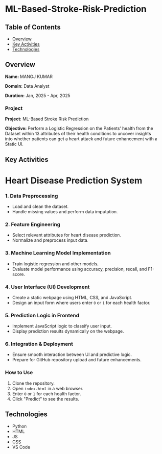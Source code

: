 # ML-Based-Stroke-Risk-Prediction
## Table of Contents
- [Overview](#overview)
- [Key Activities](#key-activities)
- [Technologies](#technologies)
## Overview
**Name:** MANOJ KUMAR

**Domain:** Data Analyst

**Duration:** Jan, 2025 - Apr, 2025

### Project
**Project:** ML-Based Stroke Risk Prediction

**Objective:**
Perform a Logistic Regression  on the Patients' health from the Dataset within 13 attributes of their health conditions to uncover insights into whether patients can get a heart attack and future enhancement with a Static UI.


## Key Activities
# Heart Disease Prediction System
### 1. Data Preprocessing
- Load and clean the dataset.
- Handle missing values and perform data imputation.

### 2. Feature Engineering
- Select relevant attributes for heart disease prediction.
- Normalize and preprocess input data.

### 3. Machine Learning Model Implementation
- Train logistic regression and other models.
- Evaluate model performance using accuracy, precision, recall, and F1-score.

### 4. User Interface (UI) Development
- Create a static webpage using HTML, CSS, and JavaScript.
- Design an input form where users enter `0` or `1` for each health factor.

### 5. Prediction Logic in Frontend
- Implement JavaScript logic to classify user input.
- Display prediction results dynamically on the webpage.

### 6. Integration & Deployment
- Ensure smooth interaction between UI and predictive logic.
- Prepare for GitHub repository upload and future enhancements.

### How to Use
1. Clone the repository.
2. Open `index.html` in a web browser.
3. Enter `0` or `1` for each health factor.
4. Click "Predict" to see the results.


## Technologies
- Python
- HTML
- JS
- CSS
- VS Code






